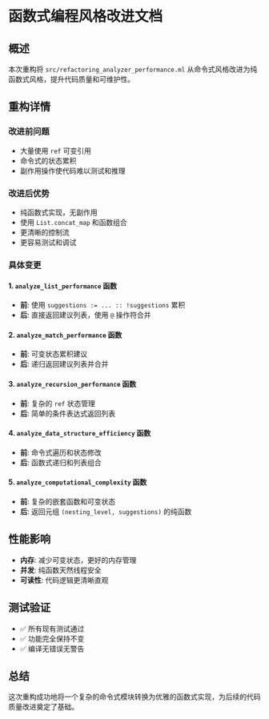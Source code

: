 # 函数式编程风格改进文档

## 概述

本次重构将 `src/refactoring_analyzer_performance.ml` 从命令式风格改进为纯函数式风格，提升代码质量和可维护性。

## 重构详情

### 改进前问题
- 大量使用 `ref` 可变引用
- 命令式的状态累积
- 副作用操作使代码难以测试和推理

### 改进后优势
- 纯函数式实现，无副作用
- 使用 `List.concat_map` 和函数组合
- 更清晰的控制流
- 更容易测试和调试

### 具体变更

#### 1. `analyze_list_performance` 函数
- **前**: 使用 `suggestions := ... :: !suggestions` 累积
- **后**: 直接返回建议列表，使用 `@` 操作符合并

#### 2. `analyze_match_performance` 函数  
- **前**: 可变状态累积建议
- **后**: 递归返回建议列表并合并

#### 3. `analyze_recursion_performance` 函数
- **前**: 复杂的 `ref` 状态管理
- **后**: 简单的条件表达式返回列表

#### 4. `analyze_data_structure_efficiency` 函数
- **前**: 命令式遍历和状态修改
- **后**: 函数式递归和列表组合

#### 5. `analyze_computational_complexity` 函数
- **前**: 复杂的嵌套函数和可变状态
- **后**: 返回元组 `(nesting_level, suggestions)` 的纯函数

## 性能影响

- **内存**: 减少可变状态，更好的内存管理
- **并发**: 纯函数天然线程安全
- **可读性**: 代码逻辑更清晰直观

## 测试验证

- ✅ 所有现有测试通过
- ✅ 功能完全保持不变
- ✅ 编译无错误无警告

## 总结

这次重构成功地将一个复杂的命令式模块转换为优雅的函数式实现，为后续的代码质量改进奠定了基础。